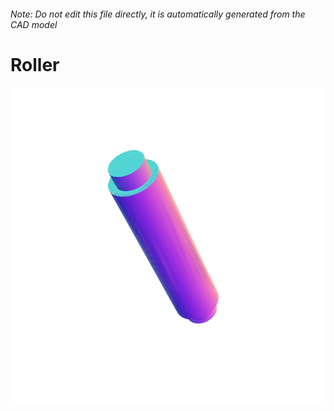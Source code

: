 ###### Note: Do not edit this file directly, it is automatically generated from the CAD model

# Roller

![](/project.svg)

